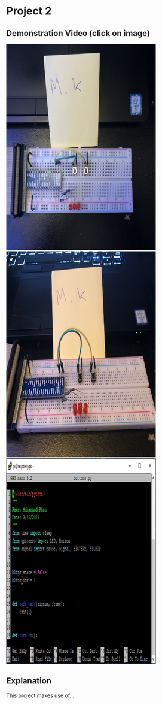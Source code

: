 # Project 2

## Demonstration Video (click on image)
<a href="https://youtu.be/XhAVNNMC_pU">
  <img src="Demo%20Images/image_50388737.JPG" width="400px" height="550px">
  <img src="Demo%20Images/image_50419713.JPG" width="400px" height="550px">
  <img src="Demo%20Images/GUI.PNG" width="400px" height="550px">
</a>

## Explanation
This project makes use of...
